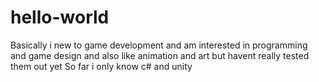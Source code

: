 # hello-world

Basically i new to game development and am interested in programming and game design and also like animation and art but havent really tested them out yet
So far i only know c# and unity
